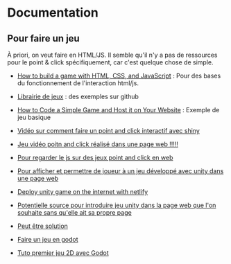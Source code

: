 # Documentation

## Pour faire un jeu
À priori, on veut faire en HTML/JS. Il semble qu'il n'y a pas de ressources pour le point & click spécifiquement, car c'est quelque chose de simple.
- [How to build a game with HTML, CSS, and JavaScript](https://blog.logrocket.com/build-a-game-with-html-css-javascript/) : Pour des bases du fonctionnement de l'interaction html/js.  
- [Librairie de jeux](https://github.com/collections/javascript-game-engines) : des exemples sur github  
- [How to Code a Simple Game and Host it on Your Website](https://www.freecodecamp.org/news/how-to-code-a-simple-game/) : Exemple de jeu basique  
- [Vidéo sur comment faire un point and click interactif avec shiny](https://www.youtube.com/watch?v=4-6jDDCADvU)  
- [Jeu vidéo poitn and click réalisé dans une page web !!!!!](https://www.jcartier.net/Creer-un-Escape-Game-Point-n-Click-version-Web.html)  
- [Pour regarder le js sur des jeux point and click en web](https://itch.io/games/html5/tag-point-and-click)  
- [Pour afficher et permettre de joueur à un jeu développé avec unity dans une page web](https://www.youtube.com/watch?v=K52l9P19_2o)  
- [Deploy unity game on the internet with netlify](https://www.youtube.com/watch?v=yFnzLrQyHMA)  
- [Potentielle source pour introduire jeu unity dans la page web que l'on souhaite sans qu'elle ait sa propre page](https://forum.unity.com/threads/need-some-help-embedding-webgl-build-s-in-webpage.308678/)  
- [Peut être solution](https://stackoverflow.com/questions/62060504/how-do-i-embed-a-webgl-build-game-that-i-created-in-unity-into-a-website)  


- [Faire un jeu en godot](https://docs.godotengine.org/en/stable/tutorials/platform/web/customizing_html5_shell.html)
- [Tuto premier jeu 2D avec Godot](https://docs.godotengine.org/en/stable/getting_started/first_2d_game/index.html)
